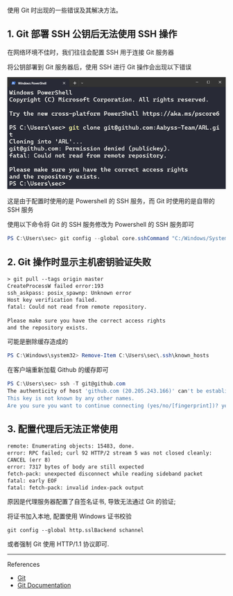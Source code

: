 使用 Git 时出现的一些错误及其解决方法。

## 1. Git 部署 SSH 公钥后无法使用 SSH 操作

在网络环境不佳时，我们往往会配置 SSH 用于连接 Git 服务器

将公钥部署到 Git 服务器后，使用 SSH 进行 Git 操作会出现以下错误

![将公钥部署到 Git 服务器后，使用 SSH 进行 Git 操作可能会出现以下错误](./../../../images/Issues%20of%20Git/%E5%B0%86%E5%85%AC%E9%92%A5%E9%83%A8%E7%BD%B2%E5%88%B0%20Git%20%E6%9C%8D%E5%8A%A1%E5%99%A8%E5%90%8E%EF%BC%8C%E4%BD%BF%E7%94%A8%20SSH%20%E8%BF%9B%E8%A1%8C%20Git%20%E6%93%8D%E4%BD%9C%E5%8F%AF%E8%83%BD%E4%BC%9A%E5%87%BA%E7%8E%B0%E4%BB%A5%E4%B8%8B%E9%94%99%E8%AF%AF.png)

这是由于配置时使用的是 Powershell 的 SSH 服务，而 Git 时使用的是自带的 SSH 服务

使用以下命令将 Git 的 SSH 服务修改为 Powershell 的 SSH 服务即可

```powershell
PS C:\Users\sec> git config --global core.sshCommand "C:/Windows/System32/OpenSSH/ssh.exe"
```

## 2. Git 操作时显示主机密钥验证失败

```
> git pull --tags origin master
CreateProcessW failed error:193
ssh_askpass: posix_spawnp: Unknown error
Host key verification failed.
fatal: Could not read from remote repository.

Please make sure you have the correct access rights
and the repository exists.
```

可能是删除缓存造成的

```powershell
PS C:\Windows\system32> Remove-Item C:\Users\sec\.ssh\known_hosts
```

在客户端重新加载 Github 的缓存即可

```powershell
PS C:\Users\sec> ssh -T git@github.com
The authenticity of host 'github.com (20.205.243.166)' can't be established.
This key is not known by any other names.
Are you sure you want to continue connecting (yes/no/[fingerprint])? yes
```

## 3. 配置代理后无法正常使用

```
remote: Enumerating objects: 15483, done.
error: RPC failed; curl 92 HTTP/2 stream 5 was not closed cleanly: CANCEL (err 8)
error: 7317 bytes of body are still expected
fetch-pack: unexpected disconnect while reading sideband packet
fatal: early EOF
fatal: fetch-pack: invalid index-pack output
```

原因是代理服务器配置了自签名证书, 导致无法通过 Git 的验证;

将证书加入本地, 配置使用 Windows 证书校验

```
git config --global http.sslBackend schannel
```

或者强制 Git 使用 HTTP/1.1 协议即可.

---

References

- [Git](https://git-scm.com/)
- [Git Documentation](https://git-scm.com/doc)
